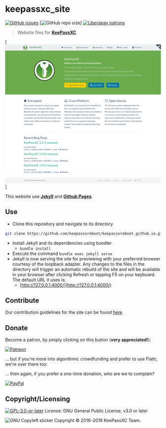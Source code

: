 # keepassxc_site

[![GitHub issues](https://img.shields.io/github/issues/keepassxreboot/keepassxreboot.github.io?color=orange&logo=github&style=for-the-badge)](https://github.com/keepassxreboot/keepassxreboot.github.io/issues) [![GitHub repo size](https://img.shields.io/github/repo-size/keepassxreboot/keepassxreboot.github.io?label=Website%20Size&logo=github&style=for-the-badge)] [![Liberapay patrons](https://img.shields.io/liberapay/patrons/keepassxc?logo=liberapay&style=for-the-badge)](https://liberapay.com/keepassxc)

> Website files for **[KeePassXC](https://keepassxc.org/)**

[![site-preview](images/sitepreview.png)]

This website use **[Jekyll](https://jekyllrb.com/)** and **[Github Pages](https://pages.github.com/)**.

## Use

- Clone this repository and navigate to its directory
```bash
git clone https://github.com/keepassxreboot/keepassxreboot.github.io.git keepassxc-web && cd keepassxc-web
```
- Install Jekyll and its dependencies using bundler
  - `bundle install`
- Execute the command `bundle exec jekyll serve`
- Jekyll is now serving the site for previewing with your preferred browser courtesy of the loopback adapter. Any changes
  to the files in the directory will trigger an automatic rebuild of the site and will be available in your browser after
  clicking Refresh or tapping F5 on your keyboard. The default URL it uses is:
  - [http://127.0.0.1:4000/](http://127.0.0.1:4000/)

## Contribute

Our contribution guidelines for the site can be found [here](.github/CONTRIBUTING.md).

## Donate

Become a patron, by simply clicking on this button (**very appreciated!**):

[![Patreon](https://c5.patreon.com/external/logo/become_a_patron_button.png)](https://www.patreon.com/bePatron?u=10208874&redirect_uri=https%3A%2F%2Fkeepassxc.org%2Fdonate%2F&utm_medium=widget)

... but if you're more into algorithmic crowdfunding and prefer to use Flattr, we're over there too:

<script src="http://api.flattr.com/js/0.6/load.js?mode=auto"></script>
<a class="FlattrButton" href="https://keepassxc.org/" style="display:none;" title="KeePassXC" data-flattr-uid="phoerious" data-flattr-button="default" data-flattr-category="default" data-flattr-lang="English"></a>

... then again, if you prefer a one-time donation, who are we to complain?

[![PayPal](https://www.paypalobjects.com/en_US/i/btn/btn_donateCC_LG.gif)](https://paypal.me/jbevendorff)

## Copyright/Licensing

[![GPL-3.0-or-later](https://www.gnu.org/graphics/gplv3-or-later.svg)](https://www.gnu.org/licenses/gpl-3.0.html)
License: GNU General Public License, v3.0 or later

<img src="https://www.gnu.org/graphics/copyleft-sticker-286x112.jpg" alt="GNU Copyleft sticker" width="200"/> Copyright © 2016–2019 KeePassXC Team.
